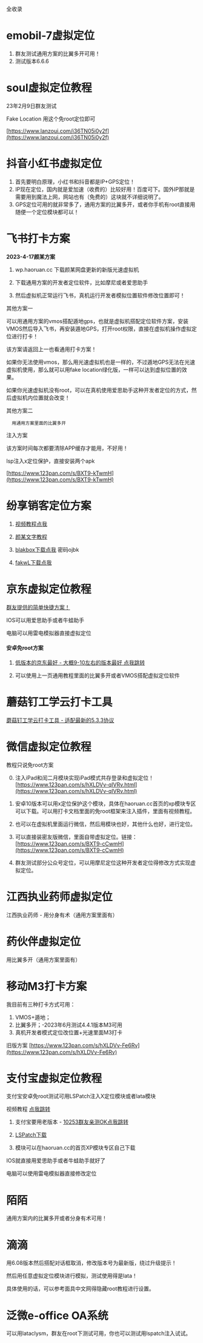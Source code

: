 全收录

# emobil-7虚拟定位

1. 群友测试通用方案的比翼多开可用！
1. 测试版本6.6.6

# soul虚拟定位教程

23年2月9日群友测试

Fake Location 用这个免root定位即可

[https://www.lanzoui.com/i36TN05i0y2f](https://www.lanzoui.com/i36TN05i0y2f)

# 抖音小红书虚拟定位

1. 首先要明白原理，小红书和抖音都是IP+GPS定位！
2. IP现在定位，国内就是爱加速（收费的）比较好用！百度可下。国外IP那就是需要用到魔法上网，网站也有（免费的）这块就不详细说明了。
3. GPS定位可用的就非常多了，通用方案的比翼多开，或者你手机有root直接用随便一个定位模块都可以！

# 飞书打卡方案

**2023-4-17颜某方案**

1. wp.haoruan.cc 下载颜某网盘更新的新版光速虚拟机

2. 下载通用方案的开发者定位软件，比如摩尼或者爱思助手

3. 然后虚拟机正常运行飞书，真机运行开发者模拟位置软件修改位置即可！


其他方案一

  可以用通用方案的vmos搭配遁地gps，也就是虚拟机搭配定位软件方案，安装VMOS然后导入飞书，再安装遁地GPS，打开root权限，直接在虚拟机操作虚拟定位进行打卡！

  该方案请返回上一也看通用打卡方案！

  如果你无法使用vmos，那么用光速虚拟机也是一样的，不过遁地GPS无法在光速虚拟机使用，那么就可以用fake location绿化版，一样可以达到虚拟位置的效果。

  如果你光速虚拟机没有root，可以在真机使用爱思助手这种开发者定位的方式，然后虚拟机内位置就会改变！

其他方案二

      用通用方案里面的比翼多开

注入方案

  该方案时间每次都要清除APP缓存才能用，不好用！

  lsp注入x定位保护，直接安装两个apk

  [https://www.123pan.com/s/BXT9-kTwmH](https://www.123pan.com/s/BXT9-kTwmH)

# 纷享销客定位方案

1. [视频教程点我](https://streamja.com/GokoO)

2. [颜某文字教程](https://www.coolapk.com/feed/40073565?shareKey=ODA4NzFiZDgwMzU1NjM0YTJhYzA~&shareUid=1655497&shareFrom=com.coolapk.market_12.3.2)

3. [blakbox下载点我](https://nalankang.lanzouo.com/b00vkf9ub) 密码ojbk

4. [fakwL下载点我](https://aming.lanzouv.com/isfiD0cgdnsd)

# 京东虚拟定位教程

[群友提供的简单快捷方案！](https://www.kdocs.cn/l/ccHprQZnqu1o)

IOS可以用爱思助手或者牛蛙助手

电脑可以用雷电模拟器直接虚拟定位

#### 安卓免root方案

1. [低版本的京东最好 - 大概9-10左右的版本最好 点我跳转](https://www.wandoujia.com/apps/279987/history?spm=aligames_platform_ug.wdj_seo.0.0.4c744260BywWvJ)

2. 可以使用上一页通用教程里面的比翼多开或者VMOS搭配虚拟定位软件

# 蘑菇钉工学云打卡工具

[蘑菇钉工学云打卡工具 - 适配最新的5.3.3协议](https://aming.lanzouf.com/iGIA50lvhadi)

# 微信虚拟定位教程

教程只说免root方案

0. 注入iPad和闰二月模块实现iPad模式共存登录和虚拟定位！[https://www.123pan.com/s/hXLDVv-qIVRv.html](https://www.123pan.com/s/hXLDVv-qIVRv.html)

1. 安卓10版本可以用x定位保护这个模块，具体在haoruan.cc首页的xp模块专区可以下载。可以用打卡文档里面的免root框架来注入插件，里面有视频教程。

2. 也可以在虚拟机里面运行微信，然后用模块也好，其他什么也好，进行定位。

3. 可以直接装密友版微信，里面自带虚拟定位。链接：[https://www.123pan.com/s/BXT9-cCwmH](https://www.123pan.com/s/BXT9-cCwmH)

4. 群友测试部分公众号定位，可以用摩尼定位这种开发者定位得修改方式实现虚拟定位。

# 江西执业药师虚拟定位

江西执业药师 - 用分身有术（通用方案里面有）

# 药伙伴虚拟定位

用比翼多开（通用方案里面有）

# 移动M3打卡方案

我目前有三种打卡方式可用：

1. VMOS+遁地；
2. 比翼多开；-2023年6月测试4.4.1版本M3可用
3. 真机开发者模式定位改位置+光速里面M3打卡

旧版方案 [https://www.123pan.com/s/hXLDVv-Fe6Rv](https://www.123pan.com/s/hXLDVv-Fe6Rv)

# 支付宝虚拟定位教程

支付宝安卓免root测试可用LSPatch注入X定位模块或者lata模块

视频教程 [点我跳转](http://wp.haoruan.cc/%E6%95%99%E7%A8%8B%E8%A7%86%E9%A2%91/LSP%E6%A1%86%E6%9E%B6%E5%86%85%E7%BD%AE%E6%A8%A1%E5%9D%97%EF%BC%8C%E5%85%8Droot.mp4)

1. 支付宝要用老版本 - [10253群友亲测OK点我跳转](https://www.wandoujia.com/apps/279979/history?spm=aligames_platform_ug.wdj_seo.0.0.46c35615kO3gko)

2. [LSPatch下载](https://wk.aminggood.cn/%E6%95%99%E7%A8%8B%E5%88%86%E4%BA%AB/%E5%AE%89%E5%8D%93%E6%A1%86%E6%9E%B6%E7%A5%9E%E5%99%A8)

3. 模块可以在haoruan.cc的首页XP模块专区自己下载

IOS就直接用爱思助手或者牛蛙助手就好了

电脑可以使用雷电模拟器直接修改定位

# 陌陌

通用方案内的比翼多开或者分身有术可用！

# 滴滴

用6.08版本然后搭配对话框取消，修改版本号为最新版，绕过升级提示！

然后用任意虚拟定位模块进行模拟，测试使用得是lata！

具体使用的话，可以参考面具中文网得隐藏root教程进行设置。

# 泛微e-office OA系统

可以用lataclysm，群友在root下测试可用，你也可以测试用lspatch注入试试。
